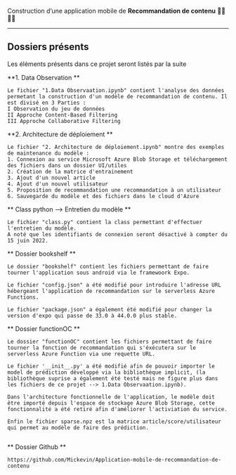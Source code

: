 Construction d’une application mobile de  **Recommandation de contenu** 👩‍🔬👨‍🔬

---
## Dossiers présents
Les éléments présents dans ce projet seront listés par la suite

**1. Data Observation **

```
Le fichier "1.Data Observaation.ipynb" contient l'analyse des données permetant la construction d'un modèle de recommandation de contenu. Il est divisé en 3 Parties :
I Observation du jeu de données
II Approche Content-Based Filtering
III Approche Collaborative Filtering
```
**2. Architecture de déploiement **
```
Le fichier "2. Architecture de déploiement.ipynb" montre des exemples de maintenance du modèle :
1. Connexion au service Microsoft Azure Blob Storage et téléchargement des fichiers dans un dossier UI/utiles
2. Création de la matrice d'entrainement
3. Ajout d'un nouvel article
4. Ajout d'un nouvel utilisateur
5. Proposition de recommandation une recommandation à un utilisateur
6. Sauvegarde du modèle et des fichiers dans le cloud d'Azure
```

** Class python --> Entretien du modèle  **

```
Le fichier "class.py" contient la class permettant d'effectuer l'entretien du modèle.
A noté que les identifiants de connexion seront désactivé à compter du 15 juin 2022.
```

** Dossier bookshelf **
```
Le dossier "bookshelf" contient les fichiers permettant de faire tourner l'application sous android via le framewoork Expo.

Le fichier "config.json" a été modifié pour introduire l'adresse URL hébergeant l'application de recommandation sur le serverless Azure Functions.

Le fichier "package.json" a également été modifié pour changer la version d'expo qui passe de 33.0 à 44.0.0 plus stable.
```


** Dossier functionOC **
```
Le dossier "functionOC" contient les fichiers permettant de faire tourner la fonction de recommandation qui s'éxécutera sur le serverless Azure Function via une requette URL.

Le fichier '__init__.py' a été modifié afin de pouvoir importer le model de prédiction développé via la bibliothèque implicit, (la bibliothèque suprise a également été testé mais ne figure plus dans les fichiers de ce projet --> 1.Data Observaation.ipynb).

Dans l'architecture fonctionnelle de l'application, le modèle doit être importé depuis l'espace de stockage Azure Blob Storage, cette fonctionnalité a été retiré afin d'améliorer l'activiation du service.

Enfin le fichier sparse.npz est la matrice article/score/utilisateur qui permet au modèle de faire des prédiction.


```
** Dossier Github **
```
https://github.com/Mickevin/Application-mobile-de-recommandation-de-contenu

```

